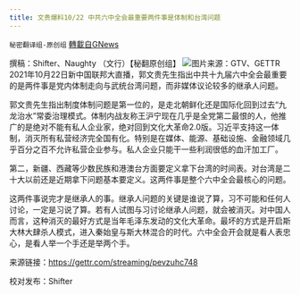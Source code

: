 ```yaml
---
title: 文贵爆料10/22 中共六中全会最重要两件事是体制和台湾问题
---
```

`秘密翻译组-原创组` [轉載自GNews](https://gnews.org/zh-hans/1611456/)

撰稿：Shifter、Naughty （文行）【秘翻原创组】
![](https://assets.gnews.org/wp-content/uploads/2021/10/Screen-Shot-2021-10-22-at-5.22.58-PM.png)图片来源：GTV、GETTR
2021年10月22日新中国联邦大直播，郭文贵先生指出中共十九届六中全会最重要的是两件事是党内体制走向与武统台湾问题，而非媒体议论较多的继承人问题。

郭文贵先生指出制度体制问题是第一位的，是走北朝鲜化还是国际化回到过去“九龙治水”常委治理模式。体制内战友称王沪宁现在几乎是全党第二最恨的人，他推广的是绝对不能有私人企业家，绝对回到文化大革命2.0版。习近平支持这一体制，消灭所有私营经济完全国有化。特别是在媒体、能源、基础设施、金融领域几乎百分之百不允许私营企业参与。私人企业只能干一些利润很低的血汗加工厂。

第二，新疆、西藏等少数民族和港澳台方面要定义拿下台湾的时间表。对台湾是二十大以前还是近期拿下问题基本要定义。这两件事是整个六中全会最核心的问题。

这两件事说完才是继承人的事。继承人问题的关键是谁说了算，习不可能和任何人讨论，一定是习说了算。若有人试图与习讨论继承人问题，就会被消灭。对中国人而言，这种消灭的最好方式是当年毛泽东发动的文化大革命。最坏的方式是开启斯大林大肆杀人模式，进入秦始皇与斯大林混合的时代。六中全会开会就是看人表忠心，是看人举一个手还是举两个手。

来源链接：https://gettr.com/streaming/pevzuhc748

校对发布：Shifter
